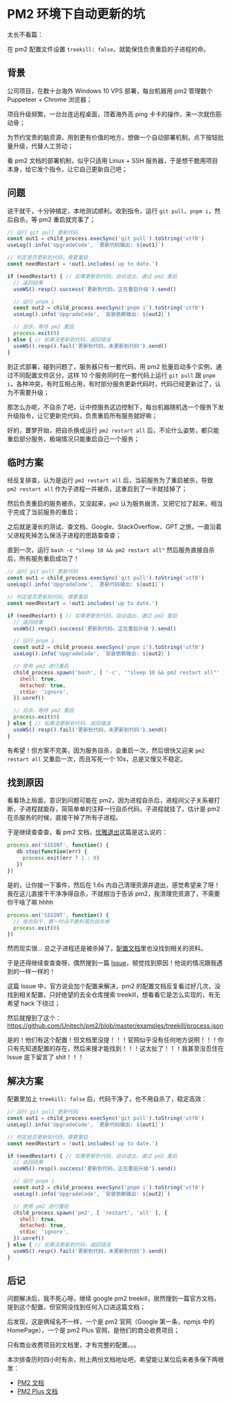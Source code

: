 # PM2 环境下自动更新的坑

太长不看篇：

在 pm2 配置文件设置 `treekill: false`，就能保住负责重启的子进程的命。



## 背景

公司项目，在数十台海外 Windows 10 VPS 部署，每台机器用 pm2 管理数个 Puppeteer + Chrome 浏览器；

项目升级频繁，一台台连远程桌面，顶着海外高 ping 卡卡的操作，来一次就伤筋动骨；

为节约宝贵的脑资源，用到更有价值的地方，想做一个自动部署机制，点下按钮批量升级，代替人工劳动；

看 pm2 文档的部署机制，似乎只适用 Linux + SSH 服务器，于是想干脆用项目本身，给它发个指令，让它自己更新自己吧；



## 问题

说干就干，十分钟搞定，本地测试顺利，收到指令，运行 `git pull`、`pnpm i`，然后自杀，等 pm2 重启就完事了；

```js
// 运行 git pull 更新代码
const out1 = child_process.execSync('git pull').toString('utf8')
useLog().info('UpgradeCode', `更新代码输出: ${out1}`)

// 判定是否更新到代码，需要重启
const needRestart = !out1.includes('up to date.')

if (needRestart) { // 如果更新到代码，自动退出，通过 pm2 重启
  // 返回结果
  useWS().resp().success('更新到代码，正在重启升级').send()

  // 运行 pnpm i
  const out2 = child_process.execSync('pnpm i').toString('utf8')
  useLog().info('UpgradeCode', `安装依赖输出: ${out2}`)

  // 自杀，等待 pm2 重启
  process.exit(0)
} else { // 如果没更新到代码，返回错误
  useWS().resp().fail('更新到代码，未更新到代码').send()
}
```


到正式部署，碰到问题了，服务器只有一套代码，用 pm2 批量启动多个实例，通过不同配置文件区分，这样 10 个服务同时在一套代码上运行 `git pull` 跟 `pnpm i`，各种冲突，有时互相占用，有时部分服务更新代码时，代码已经更新过了，认为不需要升级；

那怎么办呢，不自杀了吧，让中控服务这边控制下，每台机器随机选一个服务下发升级指令，让它更新完代码，负责重启所有服务就好嘛；

好的，噩梦开始，把自杀换成运行 `pm2 restart all` 后，不论什么姿势，都只能重启部分服务，极端情况只能重启自己一个服务；



## 临时方案

经反复排查，认为是运行 `pm2 restart all` 后，当前服务为了重启被杀，导致 `pm2 restart all` 作为子进程一并被杀，这重启到了一半就挂掉了；

然后负责重启的服务被杀，又没起来，`pm2` 认为服务崩溃，又把它拉了起来，相当于完成了当前服务的重启；

之后就是漫长的测试、查文档、Google、StackOverflow、GPT 之旅，一直沿着父进程死掉怎么保活子进程的思路查查查；

直到一次，运行 `bash -c "sleep 10 && pm2 restart all"` 然后服务直接自杀后，所有服务重启成功了！

```js
// 运行 git pull 更新代码
const out1 = child_process.execSync('git pull').toString('utf8')
useLog().info('UpgradeCode', `更新代码输出: ${out1}`)

// 判定是否更新到代码，需要重启
const needRestart = !out1.includes('up to date.')

if (needRestart) { // 如果更新到代码，自动退出，通过 pm2 重启
  // 返回结果
  useWS().resp().success('更新到代码，正在重启升级').send()

  // 运行 pnpm i
  const out2 = child_process.execSync('pnpm i').toString('utf8')
  useLog().info('UpgradeCode', `安装依赖输出: ${out2}`)

  // 使用 pm2 进行重启
  child_process.spawn('bash', [ '-c', '"sleep 10 && pm2 restart all"' ], {
    shell: true,
    detached: true,
    stdio: 'ignore',
  }).unref()

  // 自杀，等待 pm2 重启
  process.exit(0)
} else { // 如果没更新到代码，返回错误
  useWS().resp().fail('更新到代码，未更新到代码').send()
}
```

有希望！但方案不完美，因为服务自杀，会重启一次，然后很快又迎来 `pm2 restart all` 又重启一次，而且写死一个 10s，总是又慢又不稳定。



## 找到原因

看看场上局面，意识到问题可能在 pm2，因为进程自杀后，进程间父子关系被打断，子进程就能存，简简单单的注释一行自杀代码，子进程就挂了，估计是 pm2 在杀服务的时候，直接干掉了所有子进程。

于是继续查查查，看 pm2 文档，[优雅退出](https://pm2.keymetrics.io/docs/usage/signals-clean-restart)这篇是这么说的：

```js
process.on('SIGINT', function() {
   db.stop(function(err) {
     process.exit(err ? 1 : 0)
   })
})
```

是的，让你接一下事件，然后在 1.6s 内自己清理资源并退出，感觉希望来了呀！我在这儿直接干干净净得自杀，不就相当于告诉 pm2，我清理完资源了，不需要你干啥了嘛 hhhh

```js
process.on('SIGINT', function() {
  // 啥也别干，第一时间干脆利落的自杀掉
  process.exit(0)
})
```

然而现实很... 总之子进程还是被杀掉了，[配置文档](https://pm2.keymetrics.io/docs/usage/application-declaration/)里也没找到相关的资料。

于是还得继续查查查呀，偶然搜到一篇 [Issue](https://github.com/Unitech/pm2/issues/1036)，顿觉找到原因！他说的情况跟我遇到的一样一样的！

这篇 Issue 中，官方说会加个配置来解决，pm2 的配置文档反复看过好几次，没找到相关配置，只好绝望的去全仓库搜索 treekill，想看看它是怎么实现的，有无希望 hack 下绕过；

然后就搜到了这个：https://github.com/Unitech/pm2/blob/master/examples/treekill/process.json

是的！他们有这个配置！但文档里没提！！！官网似乎没有任何地方说明！！！你只有先知道配置的存在，然后来搜才能找到！！！这太扯了！！！我甚至没忍住在 Issue 底下留言了 shit！！！



## 解决方案

配置里加上 `treekill: false` 后，代码干净了，也不用自杀了，稳定高效：

```js
// 运行 git pull 更新代码
const out1 = child_process.execSync('git pull').toString('utf8')
useLog().info('UpgradeCode', `更新代码输出: ${out1}`)

// 判定是否更新到代码，需要重启
const needRestart = !out1.includes('up to date.')

if (needRestart) { // 如果更新到代码，自动退出，通过 pm2 重启
  // 返回结果
  useWS().resp().success('更新到代码，正在重启升级').send()

  // 运行 pnpm i
  const out2 = child_process.execSync('pnpm i').toString('utf8')
  useLog().info('UpgradeCode', `安装依赖输出: ${out2}`)

  // 使用 pm2 进行重启
  child_process.spawn('pm2', [ 'restart', 'all' ], {
    shell: true,
    detached: true,
    stdio: 'ignore',
  }).unref()
} else { // 如果没更新到代码，返回错误
  useWS().resp().fail('更新到代码，未更新到代码').send()
}
```



## 后记

问题解决后，我不死心呀，继续 google pm2 treekill，居然搜到一篇官方文档，提到这个配置，但官网没找到任何入口进这篇文档；

后发现，这是俩域名不一样，一个是 pm2  官网（Google 第一条，npmjs 中的 HomePage），一个是 pm2 Plus 官网，是他们的商业收费项目；

只有商业收费项目的文档里，才有完整的配置。。。

本次排查历时四小时有余，附上两份文档地址吧，希望能让某位后来者多保下两根发：

* [PM2 文档](https://pm2.keymetrics.io/docs/usage/quick-start)
* [PM2 Plus 文档](https://pm2.io/docs/plus/overview/)

